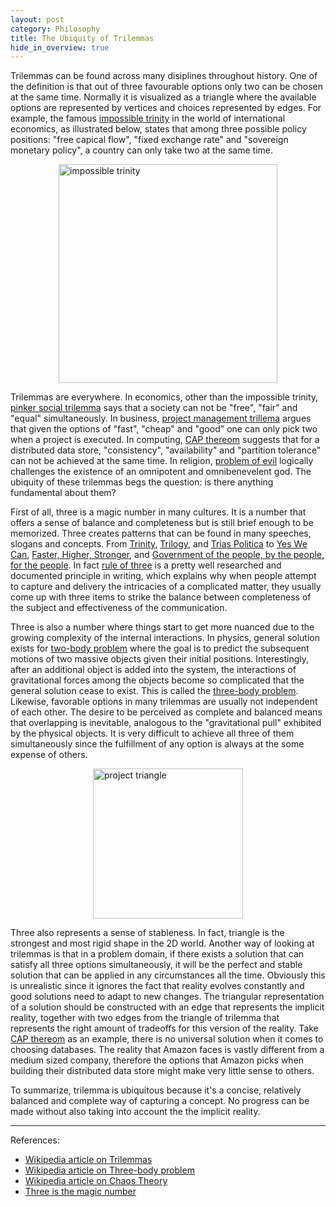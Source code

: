 ```yaml
---
layout: post
category: Philosophy
title: The Ubiquity of Trilemmas
hide_in_overview: true
---
```


Trilemmas can be found across many disiplines throughout history. One of the definition is that out of three favourable options only two can be chosen at the same time.
Normally it is visualized as a triangle where the available options are represented by vertices and
choices represented by edges. For example, the famous [impossible trinity](https://en.wikipedia.org/wiki/Impossible_trinity) in the world of international economics,
as illustrated below, states that among three possible policy positions: "free capical flow", "fixed exchange rate" and "sovereign monetary policy", a country can only take two
at the same time.

<img src="{{ site.baseurl }}/images/impossible_trinity_diagram.svg" alt="impossible trinity" style="margin-top: 10px; margin-left: auto; margin-right: auto; display: block; width: 350px;"/>

Trilemmas are everywhere.
In economics, other than the impossible trinity, [pinker social trilemma](https://en.wikipedia.org/wiki/Trilemma#The_Pinker_social_trilemma)
says that a society can not be "free", "fair" and "equal" simultaneously. In business, [project management trillema](https://en.wikipedia.org/wiki/Project_management_triangle) argues that
given the options of "fast", "cheap" and "good" one can only pick two when a project is executed. In computing,
[CAP thereom](https://en.wikipedia.org/wiki/CAP_theorem) suggests that for a distributed data store, "consistency", "availability" and "partition tolerance"
can not be achieved at the same time. In religion, [problem of evil](https://en.wikipedia.org/wiki/Problem_of_evil#Epicurus) logically challenges the existence of
an omnipotent and omnibenevelent god. The ubiquity of these trilemmas begs the question: is there anything fundamental about them?

First of all, three is a magic number in many cultures. It is a number that offers a sense of balance and completeness but is still brief enough to be memorized.
Three creates patterns that can be found in many speeches, slogans and concepts. From [Trinity](https://en.wikipedia.org/wiki/Trinity), [Trilogy](https://en.wikipedia.org/wiki/Trilogy),
and [Trias Politica](https://en.wikipedia.org/wiki/Separation_of_powers) to [Yes We Can](https://en.wikipedia.org/wiki/Barack_Obama_2008_presidential_campaign#Slogan), [Faster, Higher, Stronger](https://en.wikipedia.org/wiki/Olympic_symbols), 
and [Government of the people, by the people, for the people](https://en.wikipedia.org/wiki/Gettysburg_Address).
In fact [rule of three](https://en.wikipedia.org/wiki/Rule_of_three_(writing)) is a pretty well researched and documented principle in writing, which explains why when
people attempt to capture and delivery the intricacies of a complicated matter, they usually come up with three items to strike the balance between completeness of the subject and effectiveness of the communication.

Three is also a number where things start to get more nuanced due to the growing complexity of the internal interactions. In physics, general solution exists for [two-body problem](https://en.wikipedia.org/wiki/Two-body_problem)
where the goal is to predict the subsequent motions of two massive objects given their initial positions. Interestingly, after an additional object is added into the system, the interactions
of gravitational forces among the objects become so complicated that the general solution cease to exist. This is called the [three-body problem](https://en.wikipedia.org/wiki/Three-body_problem).
Likewise, favorable options in many trilemmas are usually not independent of each other. The desire to be perceived as complete and balanced means that overlapping is inevitable, analogous to
the "gravitational pull" exhibited by the physical objects. It is very difficult to achieve all three of them simultaneously since the fulfillment of any option is always at the some expense of others.

<img src="{{site.baseurl}}/images/project-triangle.svg" alt="project triangle" style="margin-top: 10px; margin-left: auto; margin-right: auto; display: block; width: 240px;"/>

Three also represents a sense of stableness. In fact, triangle is the strongest and most rigid shape in the 2D world. Another way of looking at trilemmas is that in a problem domain, if there exists a solution that can satisfy
all three options simultaneously, it will be the perfect and stable solution that can be applied in any circumstances all the time. Obviously this is unrealistic since it ignores the fact that
reality evolves constantly and good solutions need to adapt to new changes. The triangular representation of a solution should be constructed with an edge that represents the
implicit reality, together with two edges from the triangle of trilemma that represents the right amount of tradeoffs for this version of the reality. Take [CAP thereom](https://en.wikipedia.org/wiki/CAP_theorem) as
an example, there is no universal solution when it comes to choosing databases. The reality that Amazon faces is vastly different from a medium sized company, therefore the
options that Amazon picks when building their distributed data store might make very little sense to others. 

To summarize, trilemma is ubiquitous because it's a concise, relatively balanced and complete way of capturing a concept. No progress can be made without also taking into account the the implicit reality.

-----

References:
- [Wikipedia article on Trilemmas](https://en.wikipedia.org/wiki/Trilemma)
- [Wikipedia article on Three-body problem](https://en.wikipedia.org/wiki/Three-body_problem)
- [Wikipedia article on Chaos Theory](https://en.wikipedia.org/wiki/Chaos_theory)
- [Three is the magic number](https://wno.org.uk/news/three-is-the-magic-number)